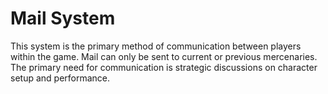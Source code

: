 # Mail System

This system is the primary method of communication between players within the game. Mail can only be sent to current or previous mercenaries. The primary need for communication is strategic discussions on character setup and performance.
